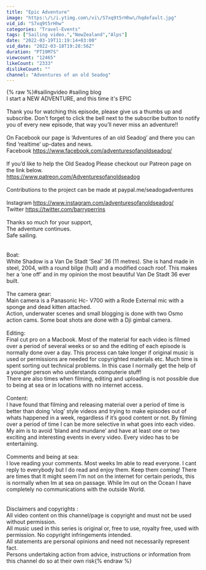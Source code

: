 ```yaml
---
title: "Epic Adventure"
image: "https:\/\/i.ytimg.com\/vi\/S7xq9t5rHhw\/hqdefault.jpg"
vid_id: "S7xq9t5rHhw"
categories: "Travel-Events"
tags: ["Sailing video.","NewZealand","Alps"]
date: "2022-03-19T11:19:14+03:00"
vid_date: "2022-03-18T19:28:56Z"
duration: "PT19M7S"
viewcount: "12465"
likeCount: "2333"
dislikeCount: ""
channel: "Adventures of an old Seadog"
---
```

{% raw %}#sailingvideo #sailing blog<br />I start a NEW ADVENTURE, and this time it's EPIC<br /><br />Thank you for watching this episode, please give us a thumbs up and subscribe. Don't forget to click the bell next to the subscribe button to notify you of every new episode, that way you’ll never miss an adventure!!<br /><br />On Facebook our page is ‘Adventures of an old Seadog’ and there you can find ‘realtime’ up-dates and news.<br />Facebook   <a rel="nofollow" target="blank" href="https://www.facebook.com/adventuresofanoldseadog/">https://www.facebook.com/adventuresofanoldseadog/</a> <br /><br />If you’d like to help the Old Seadog  Please checkout our Patreon page on the link below.<br /><a rel="nofollow" target="blank" href="https://www.patreon.com/Adventuresofanoldseadog">https://www.patreon.com/Adventuresofanoldseadog</a><br /><br />Contributions to the project can be made at  paypal.me/seadogadventures<br /><br />Instagram   <a rel="nofollow" target="blank" href="https://www.instagram.com/adventuresofanoldseadog/">https://www.instagram.com/adventuresofanoldseadog/</a><br /> Twitter   <a rel="nofollow" target="blank" href="https://twitter.com/barryperrins">https://twitter.com/barryperrins</a><br /><br />Thanks so much for your support, <br />The adventure continues. <br />Safe sailing.<br /><br /><br />Boat:<br />White Shadow is a Van De Stadt ‘Seal’ 36 (11 metres). She is hand made in steel, 2004,  with a round bilge (hull) and a modified coach roof. This makes her a ‘one off’ and in my opinion the most beautiful Van De Stadt 36 ever built.<br /><br />The camera gear:<br />Main camera is a Panasonic Hc- V700 with a Rode External mic with a sponge and dead kitten attached.<br />Action, underwater scenes and small blogging is done with two Osmo action cams. Some boat shots are done with a Dji gimbal camera. <br /><br />Editing:<br />Final cut pro on a Macbook. Most of the material for each video is filmed over a period of several weeks or so and the editing of each episode is normally done over a day. This process can take longer if original music is used or permissions are needed for copyrighted materials etc. Much time is spent sorting out technical problems. In this case I normally get the help of a younger person who understands computerie stuff!   <br />There are also times when filming, editing and uploading is not possible due to being at sea or in locations with no internet access.<br /><br />Content:<br />I have found that filming and releasing material over a period of time is better than doing ‘vlog’ style videos and trying to make episodes out of whats happened in a week, regardless if it’s good content or not. By filming over a period of time I can be more selective in what goes into each video. My aim is to avoid ‘bland and mundane’ and have at least one or two exciting and interesting events in every video. Every video has to be entertaining.<br /><br />Comments and being at sea:<br />I love reading your comments. Most weeks Im able to read everyone. I cant reply to everybody but I do read and enjoy them. Keep them coming! There are times that It might seem I'm not on the internet for certain periods, this is normally when Im at sea on passage. While Im out on the Ocean I have completely no communications with the outside World.<br /><br /><br />Disclaimers and copyrights :<br />All video content on this  channel/page is copyright and must not be used without permission.<br />All music used in this series is original or, free to use, royalty free, used with permission. No copyright infringements intended. <br />All statements are personal  opinions and need not necessarily represent fact.<br />Persons undertaking action from advice, instructions or information from this channel do so at their own risk{% endraw %}

